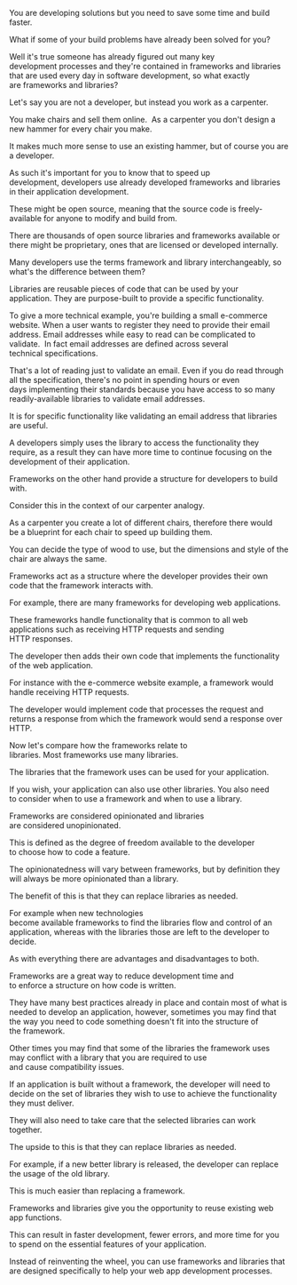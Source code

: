 You are developing solutions but you need to save some time and build faster. 

What if some of your build problems have already been solved for you? 

Well it's true someone has already figured out many key development processes and they're contained in frameworks and libraries that are used every day in software development, so what exactly are frameworks and libraries? 

Let's say you are not a developer, but instead you work as a carpenter. 

You make chairs and sell them online. 
As a carpenter you don't design a new hammer for every chair you make. 

It makes much more sense to use an existing hammer, but of course you are a developer. 

As such it's important for you to know that to speed up development, developers use already developed frameworks and libraries in their application development. 

These might be open source, meaning that the source code is freely-available for anyone to modify and build from. 

There are thousands of open source libraries and frameworks available or there might be proprietary, ones that are licensed or developed internally. 

Many developers use the terms framework and library interchangeably, so what's the difference between them? 

Libraries are reusable pieces of code that can be used by your application. They are purpose-built to provide a specific functionality. 

To give a more technical example, you're building a small e-commerce website. When a user wants to register they need to provide their email address. Email addresses while easy to read can be complicated to validate. 
In fact email addresses are defined across several technical specifications. 

That's a lot of reading just to validate an email. Even if you do read through all the specification, there's no point in spending hours or even days implementing their standards because you have access to so many readily-available libraries to validate email addresses. 

It is for specific functionality like validating an email address that libraries are useful. 

A developers simply uses the library to access the functionality they require, as a result they can have more time to continue focusing on the development of their application. 

Frameworks on the other hand provide a structure for developers to build with. 

Consider this in the context of our carpenter analogy. 

As a carpenter you create a lot of different chairs, therefore there would be a blueprint for each chair to speed up building them. 

You can decide the type of wood to use, but the dimensions and style of the chair are always the same. 

Frameworks act as a structure where the developer provides their own code that the framework interacts with. 

For example, there are many frameworks for developing web applications. 

These frameworks handle functionality that is common to all web applications such as receiving HTTP requests and sending HTTP responses. 

The developer then adds their own code that implements the functionality of the web application. 

For instance with the e-commerce website example, a framework would handle receiving HTTP requests. 

The developer would implement code that processes the request and returns a response from which the framework would send a response over HTTP. 

Now let's compare how the frameworks relate to libraries. Most frameworks use many libraries. 

The libraries that the framework uses can be used for your application. 

If you wish, your application can also use other libraries. You also need to consider when to use a framework and when to use a library. 

Frameworks are considered opinionated and libraries are considered unopinionated. 

This is defined as the degree of freedom available to the developer to choose how to code a feature. 

The opinionatedness will vary between frameworks, but by definition they will always be more opinionated than a library. 

The benefit of this is that they can replace libraries as needed. 

For example when new technologies become available frameworks to find the libraries flow and control of an application, whereas with the libraries those are left to the developer to decide. 

As with everything there are advantages and disadvantages to both. 

Frameworks are a great way to reduce development time and to enforce a structure on how code is written. 

They have many best practices already in place and contain most of what is needed to develop an application, however, sometimes you may find that the way you need to code something doesn't fit into the structure of the framework. 

Other times you may find that some of the libraries the framework uses may conflict with a library that you are required to use and cause compatibility issues. 

If an application is built without a framework, the developer will need to decide on the set of libraries they wish to use to achieve the functionality they must deliver. 

They will also need to take care that the selected libraries can work together. 

The upside to this is that they can replace libraries as needed. 

For example, if a new better library is released, the developer can replace the usage of the old library. 

This is much easier than replacing a framework. 

Frameworks and libraries give you the opportunity to reuse existing web app functions. 

This can result in faster development, fewer errors, and more time for you to spend on the essential features of your application. 

Instead of reinventing the wheel, you can use frameworks and libraries that are designed specifically to help your web app development processes.